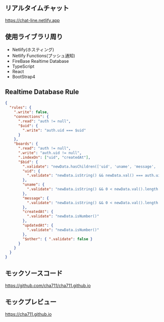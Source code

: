## リアルタイムチャット

https://chat-line.netlify.app

## 使用ライブラリ周り

- Netlify(ホスティング)
- Netlify Functions(プッシュ通知)
- FireBase Realtime Database
- TypeScript
- React
- BootStrap4

## Realtime Database Rule

```json
{
  "rules": {
    ".write": false,
    "connections": {
      ".read": "auth != null",
      "$uid": {
        ".write": "auth.uid === $uid"
      }
    },
    "boards": {
      ".read": "auth != null",
      ".write": "auth.uid != null",
      ".indexOn": ["uid", "createdAt"],
      "$bid": {
        ".validate": "newData.hasChildren(['uid', 'uname', 'message', 'createdAt', 'updatedAt'])",
        "uid": {
          ".validate": "newData.isString() && newData.val() === auth.uid"
        },
        "uname": {
          ".validate": "newData.isString() && 0 < newData.val().length && newData.val().length <= 15"
        },
        "message": {
          ".validate": "newData.isString() && 0 < newData.val().length && newData.val().length <= 150"
        },
        "createdAt": {
          ".validate": "newData.isNumber()"
        },
        "updatedAt": {
          ".validate": "newData.isNumber()"
        },
        "$other": { ".validate": false }
      }
    }
  }
}
```

## モックソースコード
https://github.com/cha711/cha711.github.io

## モックプレビュー
https://cha711.github.io
